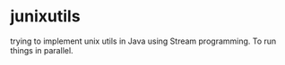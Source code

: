# junixutils
trying to implement unix utils in Java using Stream programming. To run things in parallel.
